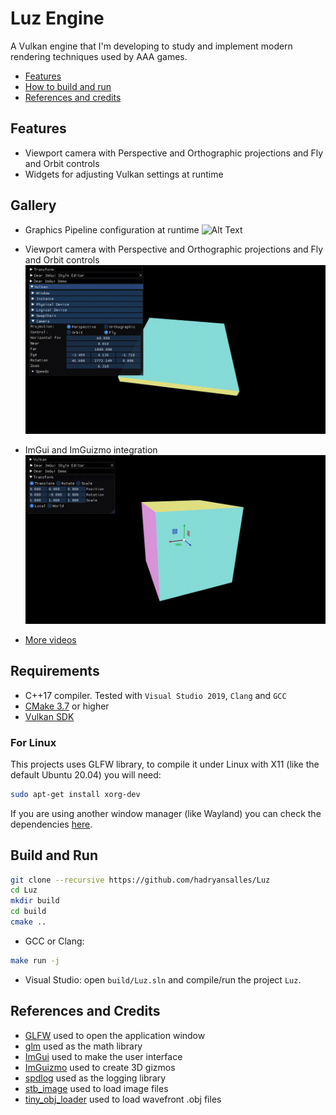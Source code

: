 # Luz Engine
A Vulkan engine that I'm developing to study and implement modern rendering techniques used by AAA games.
- [Features](#features)
- [How to build and run](#build)
- [References and credits](#references)

<a name="features"/>

## Features
- Viewport camera with Perspective and Orthographic projections and Fly and Orbit controls
- Widgets for adjusting Vulkan settings at runtime

## Gallery

- Graphics Pipeline configuration at runtime
![Alt Text](assets/gifs/polygon.gif)

- Viewport camera with Perspective and Orthographic projections and Fly and Orbit controls
![Alt Text](assets/gifs/cameras.gif)

- ImGui and ImGuizmo integration
![Alt Text](assets/gifs/imgui.gif)

- [More videos](https://www.youtube.com/user/HadryanSalles/videos)

<a name="build"/>

## Requirements
- C++17 compiler. Tested with ``Visual Studio 2019``, ``Clang`` and ``GCC``
- [CMake 3.7](https://cmake.org/download/) or higher
- [Vulkan SDK](https://vulkan.lunarg.com/sdk/home)

### For Linux

This projects uses GLFW library, to compile it under Linux with X11 (like the default Ubuntu 20.04) you will need:

```sh
sudo apt-get install xorg-dev
```

If you are using another window manager (like Wayland) you can check the dependencies [here](https://www.glfw.org/docs/latest/compile.html#compile_deps).

## Build and Run
```sh
git clone --recursive https://github.com/hadryansalles/Luz
cd Luz
mkdir build
cd build
cmake ..
```

- GCC or Clang: 
```sh
make run -j
```

- Visual Studio: open ``build/Luz.sln`` and compile/run the project ``Luz``.

<a name="references"/>

## References and Credits

- [GLFW](https://github.com/glfw/glfw) used to open the application window
- [glm](https://github.com/g-truc/glm) used as the math library
- [ImGui](https://github.com/ocornut/imgui) used to make the user interface
- [ImGuizmo](https://github.com/CedricGuillemet/ImGuizmo) used to create 3D gizmos
- [spdlog](https://github.com/gabime/spdlog) used as the logging library
- [stb_image](https://github.com/nothings/stb) used to load image files
- [tiny_obj_loader](https://github.com/tinyobjloader/tinyobjloader) used to load wavefront .obj files
